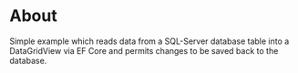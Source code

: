 ﻿# About

Simple example which reads data from a SQL-Server database table into a DataGridView via EF Core and permits changes to be saved back to the database.
